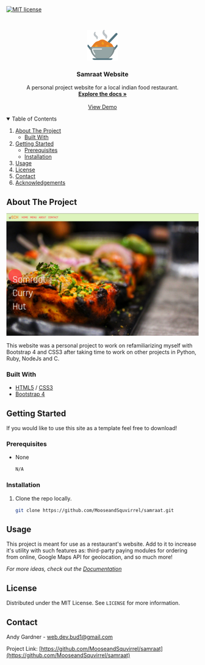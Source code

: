 <!--
*** Thanks for checking out the Best-README-Template. If you have a suggestion
*** that would make this better, please fork the repo and create a pull request
*** or simply open an issue with the tag "enhancement".
*** Thanks again! Now go create something AMAZING! :D
-->


<!-- PROJECT SHIELDS -->
<!--
*** I'm using markdown "reference style" links for readability.
*** Reference links are enclosed in brackets [ ] instead of parentheses ( ).
*** See the bottom of this document for the declaration of the reference variables
*** for contributors-url, forks-url, etc. This is an optional, concise syntax you may use.
*** https://www.markdownguide.org/basic-syntax/#reference-style-links
-->

[![MIT license](https://img.shields.io/badge/License-MIT-blue.svg)](https://lbesson.mit-license.org/)


<!-- PROJECT LOGO -->
<br />
<p align="center">
  <a href="https://github.com/MooseandSquvirrel/samraat/tree/master/README.md">
    <img src="imgs/curry.svg" alt="Logo" width="80" height="80">
  </a>

  <h3 align="center">Samraat Website</h3>

  <p align="center">
    A personal project website for a local indian food restaurant.
    <br />
    <a href="https://github.com/MooseandSquvirrel/samraat"><strong>Explore the docs »</strong></a>
    <br />
    <br />
    <a href="https://samraat-portfolio.herokuapp.com/">View Demo</a>
  </p>
</p>



<!-- TABLE OF CONTENTS -->
<details open="open">
  <summary>Table of Contents</summary>
  <ol>
    <li>
      <a href="#about-the-project">About The Project</a>
      <ul>
        <li><a href="#built-with">Built With</a></li>
      </ul>
    </li>
    <li>
      <a href="#getting-started">Getting Started</a>
      <ul>
        <li><a href="#prerequisites">Prerequisites</a></li>
        <li><a href="#installation">Installation</a></li>
      </ul>
    </li>
    <li><a href="#usage">Usage</a></li>
    <li><a href="#license">License</a></li>
    <li><a href="#contact">Contact</a></li>
    <li><a href="#acknowledgements">Acknowledgements</a></li>
  </ol>
</details>



<!-- ABOUT THE PROJECT -->
## About The Project

![Samraat Home Page](imgs/samraatLanding.png)

This website was a personal project to work on refamiliarizing myself with Bootstrap 4 and CSS3 after taking 
time to work on other projects in Python, Ruby, NodeJs and C. 

### Built With

* [HTML5](https://html.com/html5/) / [CSS3](https://developer.mozilla.org/en-US/docs/Web/CSS)
* [Bootstrap 4](https://getbootstrap.com/docs/4.4/getting-started/introduction/)



<!-- GETTING STARTED -->
## Getting Started

If you would like to use this site as a template feel free to download!

### Prerequisites

* None
  ```sh
  N/A
  ```

### Installation

1. Clone the repo locally.
   ```sh
   git clone https://github.com/MooseandSquvirrel/samraat.git
   ```


<!-- USAGE EXAMPLES -->
## Usage

This project is meant for use as a restaurant's website. Add to it to increase it's utility with such features as: third-party paying modules for ordering from online, Google Maps API for geolocation, and so much more!

_For more ideas, check out the [Documentation](https://github.com/MooseandSquvirrel/samraat)_



<!-- LICENSE -->
## License

Distributed under the MIT License. See `LICENSE` for more information.



<!-- CONTACT -->
## Contact

Andy Gardner - web.dev.bud1@gmail.com

Project Link: [https://github.com/MooseandSquvirrel/samraat](https://github.com/MooseandSquvirrel/samraat)




<!-- MARKDOWN LINKS & IMAGES -->
<!-- https://www.markdownguide.org/basic-syntax/#reference-style-links -->
